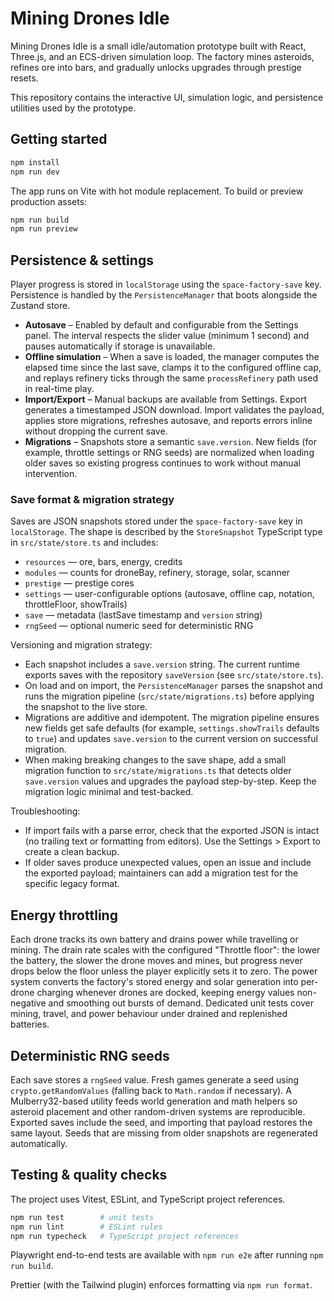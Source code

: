 # Mining Drones Idle

Mining Drones Idle is a small idle/automation prototype built with React, Three.js, and an ECS-driven simulation loop. The factory mines asteroids, refines ore into bars, and gradually unlocks upgrades through prestige resets.

This repository contains the interactive UI, simulation logic, and persistence utilities used by the prototype.

## Getting started

```bash
npm install
npm run dev
```

The app runs on Vite with hot module replacement. To build or preview production assets:

```bash
npm run build
npm run preview
```

## Persistence & settings

Player progress is stored in `localStorage` using the `space-factory-save` key. Persistence is handled by the `PersistenceManager` that boots alongside the Zustand store.

- **Autosave** – Enabled by default and configurable from the Settings panel. The interval respects the slider value (minimum 1 second) and pauses automatically if storage is unavailable.
- **Offline simulation** – When a save is loaded, the manager computes the elapsed time since the last save, clamps it to the configured offline cap, and replays refinery ticks through the same `processRefinery` path used in real-time play.
- **Import/Export** – Manual backups are available from Settings. Export generates a timestamped JSON download. Import validates the payload, applies store migrations, refreshes autosave, and reports errors inline without dropping the current save.
- **Migrations** – Snapshots store a semantic `save.version`. New fields (for example, throttle settings or RNG seeds) are normalized when loading older saves so existing progress continues to work without manual intervention.

### Save format & migration strategy

Saves are JSON snapshots stored under the `space-factory-save` key in `localStorage`. The shape is described by the `StoreSnapshot` TypeScript type in `src/state/store.ts` and includes:

- `resources` — ore, bars, energy, credits
- `modules` — counts for droneBay, refinery, storage, solar, scanner
- `prestige` — prestige cores
- `settings` — user-configurable options (autosave, offline cap, notation, throttleFloor, showTrails)
- `save` — metadata (lastSave timestamp and `version` string)
- `rngSeed` — optional numeric seed for deterministic RNG

Versioning and migration strategy:

- Each snapshot includes a `save.version` string. The current runtime exports saves with the repository `saveVersion` (see `src/state/store.ts`).
- On load and on import, the `PersistenceManager` parses the snapshot and runs the migration pipeline (`src/state/migrations.ts`) before applying the snapshot to the live store.
- Migrations are additive and idempotent. The migration pipeline ensures new fields get safe defaults (for example, `settings.showTrails` defaults to `true`) and updates `save.version` to the current version on successful migration.
- When making breaking changes to the save shape, add a small migration function to `src/state/migrations.ts` that detects older `save.version` values and upgrades the payload step-by-step. Keep the migration logic minimal and test-backed.

Troubleshooting:

- If import fails with a parse error, check that the exported JSON is intact (no trailing text or formatting from editors). Use the Settings > Export to create a clean backup.
- If older saves produce unexpected values, open an issue and include the exported payload; maintainers can add a migration test for the specific legacy format.

## Energy throttling

Each drone tracks its own battery and drains power while travelling or mining. The drain rate scales with the configured "Throttle floor": the lower the battery, the slower the drone moves and mines, but progress never drops below the floor unless the player explicitly sets it to zero. The power system converts the factory's stored energy and solar generation into per-drone charging whenever drones are docked, keeping energy values non-negative and smoothing out bursts of demand. Dedicated unit tests cover mining, travel, and power behaviour under drained and replenished batteries.

## Deterministic RNG seeds

Each save stores a `rngSeed` value. Fresh games generate a seed using `crypto.getRandomValues` (falling back to `Math.random` if necessary). A Mulberry32-based utility feeds world generation and math helpers so asteroid placement and other random-driven systems are reproducible. Exported saves include the seed, and importing that payload restores the same layout. Seeds that are missing from older snapshots are regenerated automatically.

## Testing & quality checks

The project uses Vitest, ESLint, and TypeScript project references.

```bash
npm run test        # unit tests
npm run lint        # ESLint rules
npm run typecheck   # TypeScript project references
```

Playwright end-to-end tests are available with `npm run e2e` after running `npm run build`.

Prettier (with the Tailwind plugin) enforces formatting via `npm run format`.
